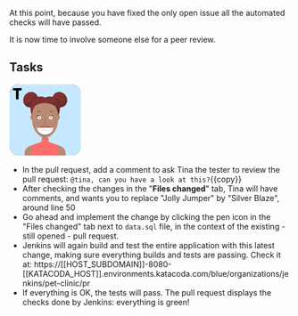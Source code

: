 At this point, because you have fixed the only open issue all the automated checks will have passed.

It is now time to involve someone else for a peer review. 

## Tasks

![](../../assets/yellow-belt-devops-dojo/continuous-integration/tina.png)

* In the pull request, add a comment to ask Tina the tester to review the pull request: `@tina, can you have a look at this?`{{copy}}
* After checking the changes in the "**Files changed**" tab, Tina will have comments, and wants you to replace "Jolly Jumper" by "Silver Blaze", around line 50
* Go ahead and implement the change by clicking the pen icon in the "Files changed" tab next to `data.sql` file, in the context of the existing - still opened - pull request. 
* Jenkins will again build and test the entire application with this latest change, making sure everything builds and tests are passing. Check it at: https://[[HOST_SUBDOMAIN]]-8080-[[KATACODA_HOST]].environments.katacoda.com/blue/organizations/jenkins/pet-clinic/pr
* If everything is OK, the tests will pass. The pull request displays the checks done by Jenkins: everything is green!

